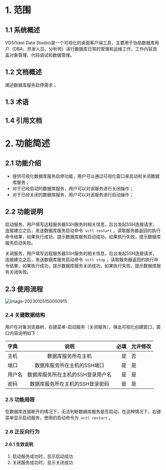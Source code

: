 # 1. **范围**

## 1.1 **系统概述**

VDS(Vast Data Studio)是一个可视化的桌面客户端工具，主要用于协助数据库用户（DBA、开发人员、分析师）进行数据库日常的管理和运维工作，工作内容涵盖对象管理、代码调试和数据管理。

## 1.2 **文档概述**

阐述数据库服务启停需求；

## 1.3 **术语**

## 1.4 **引用文档**

# 2. **功能简述**

## 2.1 功能介绍

- 提供可视化数据库服务启停功能，用户可以通过可视化窗口来启动和关闭数据库服务；
- 对于已经启动的数据库服务，用户可以对该服务进行关闭操作；
- 对于已经关闭的数据库服务，用户可以对该服务进行启动操作；

## 2.2 功能说明

启动服务，用户填写远程服务器SSH服务的相关信息，后台发起SSH连接请求，连接建立之后，发送数据库服务启动命令``` vctl restart``` ，读取服务器返回的执行命令结果，如果执行成功，提示数据库服务启动成功，如果执行失败，提示数据库服务启动失败。

关闭服务，用户填写远程服务器SSH服务的相关信息，后台发起SSH连接请求，连接建立之后，发送数据库服务启动命令``` vctl stop``` ，读取服务器返回的执行命令结果，如果执行成功，提示数据库服务关闭成功，如果执行失败，提示数据库服务关闭失败。

## 2.3 使用流程

![image-20230105150000915](C:\Users\windows\AppData\Roaming\Typora\typora-user-images\image-20230105150000915.png)

### 2.4 **关键数据结构**

用户在对象浏览器树，右键菜单-启动服务（关闭服务），弹出可视化创建窗口，窗口内容说明如下：

| 字典   |               说明                | 必填 | 允许修改 |
| :----- | :-------------------------------: | ---: | -------- |
| 主机   |        数据库服务所在主机         |   是 | 否       |
| 端口   |    数据库服务所在主机的SSH端口    |   是 | 是       |
| 用户名 | 数据库服务所在主机的SSH登录用户名 |   是 | 是       |
| 密码   |  数据库服务所在主机的SSH登录密码  |   是 | 是       |

### 2.5 功能局限

在数据库连接断开的情况下，无法判断数据库服务是否启动，在这种情况下，右键菜单显示启动服务，使用的启动命令为``` vctl restart``` 。

### 2.6 **正反向行为**

#### 2.6.1 生效说明

1. 启动服务成功时，显示启动成功
2. 关闭服务成功时，显示关闭成功

